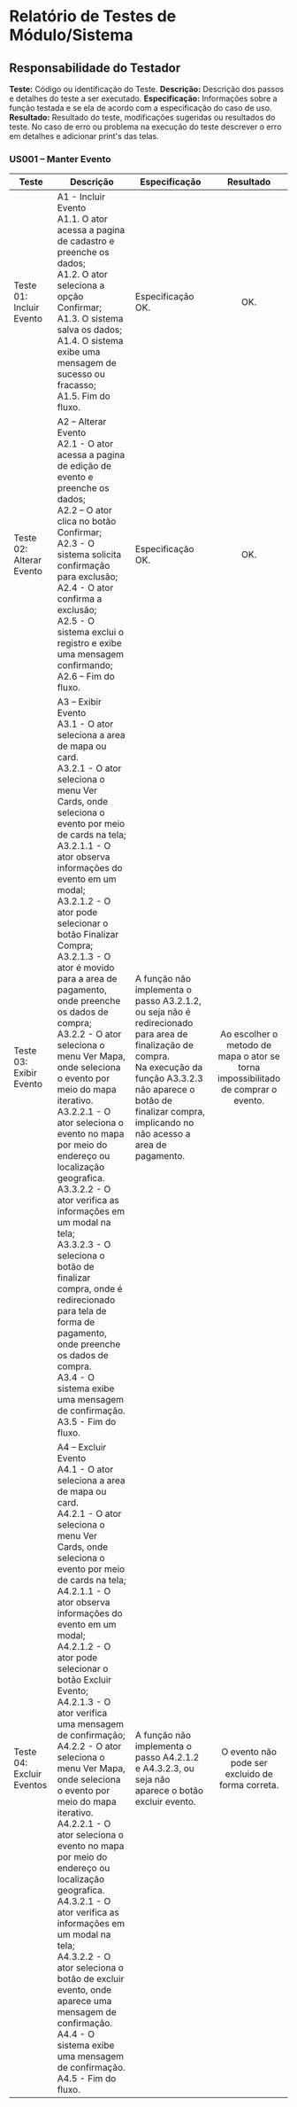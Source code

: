 # Relatório de Testes de Módulo/Sistema
## Responsabilidade do Testador

**Teste:** Código ou identificação do Teste.
**Descrição:** Descrição dos passos e detalhes do teste a ser executado.
**Especificação:** Informações sobre a função testada e se ela de acordo com a especificação do caso de uso.
**Resultado:** Resultado do teste, modificações sugeridas ou resultados do teste. No caso de erro ou problema na execução do teste descrever o erro em detalhes e adicionar print's das telas.

### US001 – Manter Evento

| Teste  | Descrição | Especificação | Resultado |
| --------------- | ---------------------- | ---------------------- | :-----------: |
| Teste 01: Incluir Evento     | A1 - Incluir Evento <br/> A1.1. O ator acessa a pagina de cadastro e preenche os dados; <br/> A1.2. O ator seleciona a opção Confirmar; <br/> A1.3. O sistema salva os dados;  <br/> A1.4. O sistema exibe uma mensagem de sucesso ou fracasso; <br/> A1.5. Fim do fluxo. | Especificação OK.         |  OK.   |
| Teste 02: Alterar Evento     | A2 – Alterar Evento <br/> A2.1 - O ator acessa a pagina de edição de evento e preenche os dados; <br/> A2.2 – O ator clica no botão Confirmar; <br/> A2.3 - O sistema solicita confirmação para exclusão;  <br/> A2.4 - O ator confirma a exclusão; <br/> A2.5 - O sistema exclui o registro e exibe uma mensagem confirmando; <br/> A2.6 – Fim do fluxo. | Especificação OK.         |  OK.   |
| Teste 03: Exibir Evento     | A3 – Exibir Evento <br/> A3.1 - O ator seleciona a area de mapa ou card. <br/> A3.2.1 - O ator seleciona o menu Ver Cards, onde seleciona o evento por meio de cards na tela; <br/> A3.2.1.1 - O ator observa informações do evento em um modal;  <br/> A3.2.1.2 - O ator pode selecionar o botão Finalizar Compra; <br/> A3.2.1.3 - O ator é movido para a area de pagamento, onde preenche os dados de compra; <br/> A3.2.2 - O ator seleciona o menu Ver Mapa, onde seleciona o evento por meio do mapa iterativo. <br/> A3.2.2.1 - O ator seleciona o evento no mapa por meio do endereço ou localização geografica. <br/> A3.3.2.2 - O ator verifica as informações em um modal na tela; <br/> A3.3.2.3 - O seleciona o botão de finalizar compra, onde é redirecionado para tela de forma de pagamento, onde preenche os dados de compra. <br/> A3.4 - O sistema exibe uma mensagem de confirmação. <br/> A3.5 - Fim do fluxo.  | A função não implementa o passo A3.2.1.2, ou seja não é redirecionado para area de finalização de compra.    <br/> Na execução da função A3.3.2.3 não aparece o botão de finalizar compra, implicando no não acesso a area de pagamento. | Ao escolher o metodo de mapa o ator se torna impossibilitado de comprar o evento. |
| Teste 04: Excluir Eventos    | A4 – Excluir Evento <br/> A4.1 - O ator seleciona a area de mapa ou card. <br/> A4.2.1 - O ator seleciona o menu Ver Cards, onde seleciona o evento por meio de cards na tela; <br/> A4.2.1.1 - O ator observa informações do evento em um modal;  <br/> A4.2.1.2 - O ator pode selecionar o botão Excluir Evento; <br/> A4.2.1.3 - O ator verifica uma mensagem de confirmação; <br/> A4.2.2 - O ator seleciona o menu Ver Mapa, onde seleciona o evento por meio do mapa iterativo. <br/> A4.2.2.1 - O ator seleciona o evento no mapa por meio do endereço ou localização geografica. <br/> A4.3.2.1 - O ator verifica as informações em um modal na tela; <br/> A4.3.2.2 - O ator seleciona o botão de excluir evento, onde aparece uma mensagem de confirmação. <br/> A4.4 - O sistema exibe uma mensagem de confirmação. <br/> A4.5 - Fim do fluxo. | A função não implementa o passo A4.2.1.2 e A4.3.2.3, ou seja não aparece o botão excluir evento.         |  O evento não pode ser excluido de forma correta.  |









